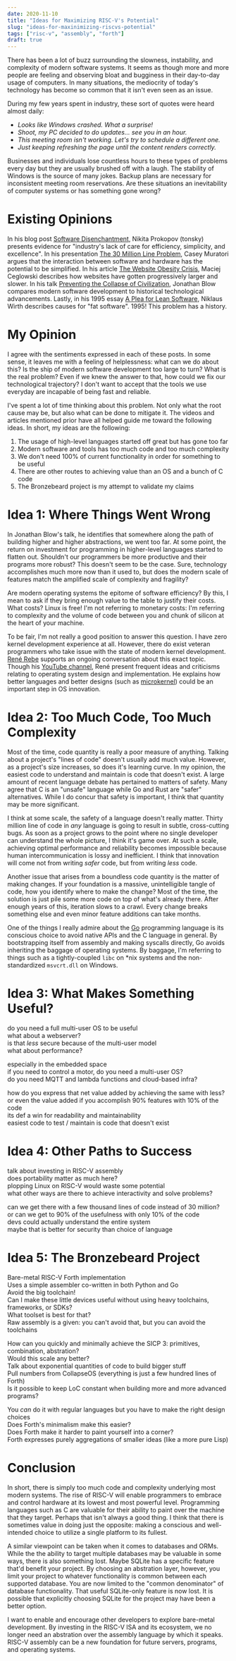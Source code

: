 ```yaml
---
date: 2020-11-10
title: "Ideas for Maximizing RISC-V's Potential"
slug: "ideas-for-maxinimizing-riscvs-potential"
tags: ["risc-v", "assembly", "forth"]
draft: true
---
```

There has been a lot of buzz surrounding the slowness, instability, and complexity of modern software systems.
It seems as though more and more people are feeling and observing bloat and bugginess in their day-to-day usage of computers.
In many situations, the mediocrity of today's technology has become so common that it isn't even seen as an issue.

During my few years spent in industry, these sort of quotes were heard almost daily:

* *Looks like Windows crashed. What a surprise!*
* *Shoot, my PC decided to do updates... see you in an hour.*
* *This meeting room isn't working. Let's try to schedule a different one.*
* *Just keeping refreshing the page until the content renders correctly.*

Businesses and individuals lose countless hours to these types of problems every day but they are usually brushed off with a laugh.
The stability of Windows is the source of many jokes.
Backup plans are necessary for inconsistent meeting room reservations.
Are these situations an inevitability of computer systems or has something gone wrong?

# Existing Opinions
In his blog post [Software Disenchantment](https://tonsky.me/blog/disenchantment/), Nikita Prokopov (tonsky) presents evidence for "industry's lack of care for efficiency, simplicity, and excellence".
In his presentation [The 30 Million Line Problem](https://caseymuratori.com/blog_0031), Casey Muratori argues that the interaction between software and hardware has the potential to be simplified.
In his article [The Website Obesity Crisis](https://idlewords.com/talks/website_obesity.htm), Maciej Ceglowski describes how websites have gotten progressively larger and slower.
In his talk [Preventing the Collapse of Civilization](https://www.youtube.com/watch?v=pW-SOdj4Kkk), Jonathan Blow compares modern software development to historical technological advancements.
Lastly, in his 1995 essay  [A Plea for Lean Software](https://cr.yp.to/bib/1995/wirth.pdf), Niklaus Wirth describes causes for "fat software".
1995!
This problem has a history.

# My Opinion
I agree with the sentiments expressed in each of these posts.
In some sense, it leaves me with a feeling of helplessness: what can we do about this?
Is the ship of modern software development too large to turn?
What is the real problem?
Even if we knew the answer to that, how could we fix our technological trajectory?
I don't want to accept that the tools we use everyday are incapable of being fast and reliable.

I've spent a lot of time thinking about this problem.
Not only what the root cause may be, but also what can be done to mitigate it.
The videos and articles mentioned prior have all helped guide me toward the following ideas.
In short, my ideas are the following:
1. The usage of high-level languages started off great but has gone too far
2. Modern software and tools has too much code and too much complexity
3. We don't need 100% of current functionality in order for something to be useful
4. There are other routes to achieving value than an OS and a bunch of C code
5. The Bronzebeard project is my attempt to validate my claims

# Idea 1: Where Things Went Wrong
In Jonathan Blow's talk, he identifies that somewhere along the path of building higher and higher abstractions, we went too far.
At some point, the return on investment for programming in higher-level languages started to flatten out.
Shouldn't our programmers be more productive and their programs more robust?
This doesn't seem to be the case.
Sure, technology accomplishes much more now than it used to, but does the modern scale of features match the amplified scale of complexity and fragility?

Are modern operating systems the epitome of software efficiency?
By this, I mean to ask if they bring enough value to the table to justify their costs.
What costs? Linux is free!
I'm not referring to monetary costs: I'm referring to complexity and the volume of code between you and chunk of silicon at the heart of your machine.

To be fair, I'm not really a good position to answer this question.
I have zero kernel development experience at all.
However, there do exist veteran programmers who take issue with the state of modern kernel development.
[René Rebe](https://rene.rebe.de/) supports an ongoing conversation about this exact topic.
Though his [YouTube channel](https://www.youtube.com/user/renerebe), René present frequent ideas and criticisms relating to operating system design and implementation.
He explains how better languages and better designs (such as [microkernel](https://en.wikipedia.org/wiki/Microkernel)) could be an important step in OS innovation.

# Idea 2: Too Much Code, Too Much Complexity
Most of the time, code quantity is really a poor measure of anything.
Talking about a project's "lines of code" doesn't usually add much value.
However, as a project's size increases, so does it's learning curve.
In my opinion, the easiest code to understand and maintain is code that doesn't exist.
A large amount of recent language debate has pertained to matters of safety.
Many agree that C is an "unsafe" language while Go and Rust are "safer" alternatives.
While I do concur that safety is important, I think that quantity may be more significant.

I think at some scale, the safety of a language doesn't really matter.
Thirty million line of code in _any_ language is going to result in subtle, cross-cutting bugs.
As soon as a project grows to the point where no single developer can understand the whole picture, I think it's game over.
At such a scale, achieving optimal performance and reliability becomes impossible because human intercommunication is lossy and inefficient.
I think that innovation will come not from writing _safer_ code, but from writing _less_ code.

Another issue that arises from a boundless code quantity is the matter of making changes.
If your foundation is a massive, unintelligible tangle of code, how you identify where to make the change?
Most of the time, the solution is just pile some more code on top of what's already there.
After enough years of this, iteration slows to a crawl.
Every change breaks something else and even minor feature additions can take months.

One of the things I really admire about the [Go]() programming language is its conscious choice to avoid native APIs and the C language in general.
By bootstrapping itself from assembly and making syscalls directly, Go avoids inheriting the baggage of operating systems.
By baggage, I'm referring to things such as a tightly-coupled `libc` on \*nix systems and the non-standardized `msvcrt.dll` on Windows.

# Idea 3: What Makes Something Useful?
do you need a full multi-user OS to be useful  
what about a webserver?  
is that _less_ secure because of the multi-user model  
what about performance?  

especially in the embedded space  
if you need to control a motor, do you need a multi-user OS?  
do you need MQTT and lambda functions and cloud-based infra?  

how do you express that net value added by achieving the same with less?  
or even the value added if you accomplish 90% features with 10% of the code  
its def a win for readability and maintainability  
easiest code to test / maintain is code that doesn't exist  

# Idea 4: Other Paths to Success
talk about investing in RISC-V assembly  
does portability matter as much here?  
plopping Linux on RISC-V would waste some potential  
what other ways are there to achieve interactivity and solve problems?  

can we get there with a few thousand lines of code instead of 30 million?  
or can we get to 90% of the usefulness with only 10% of the code  
devs could actually understand the entire system  
maybe that is better for security than choice of language  

# Idea 5: The Bronzebeard Project
Bare-metal RISC-V Forth implementation  
Uses a simple assembler co-written in both Python and Go  
Avoid the big toolchain!  
Can I make these little devices useful without using heavy toolchains, frameworks, or SDKs?  
What toolset is best for that?  
Raw assembly is a given: you can't avoid that, but you can avoid the toolchains  

How can you quickly and minimally achieve the SICP 3: primitives, combination, abstration?  
Would this scale any better?  
Talk about exponential quantities of code to build bigger stuff  
Pull numbers from CollapseOS (everything is just a few hundred lines of Forth)  
Is it possible to keep LoC constant when building more and more advanced programs?  

You _can_ do it with regular languages but you have to make the right design choices  
Does Forth's minimalism make this easier?  
Does Forth make it harder to paint yourself into a corner?  
Forth expresses purely aggregations of smaller ideas (like a more pure Lisp)  

# Conclusion
In short, there is simply too much code and complexity underlying most modern systems.
The rise of RISC-V will enable programmers to embrace and control hardware at its lowest and most powerful level.
Programming languages such as C are valuable for their ability to paint over the machine that they target.
Perhaps that isn't always a good thing.
I think that there is sometimes value in doing just the opposite: making a conscious and well-intended choice to utilize a single platform to its fullest.

A similar viewpoint can be taken when it comes to databases and ORMs.
While the the ability to target multiple databases may be valuable in some ways, there is also something lost.
Maybe SQLite has a specific feature that'd benefit your project.
By choosing an abstration layer, however, you limit your project to whatever functionality is common between each supported database.
You are now limited to the "common denominator" of database functionality.
That useful SQLite-only feature is now lost.
It is possible that explicitly choosing SQLite for the project may have been a better option.

I want to enable and encourage other developers to explore bare-metal development.
By investing in the RISC-V ISA and its ecosystem, we no longer need an abstration over the assembly language by which it speaks.
RISC-V assembly can be a new foundation for future servers, programs, and operating systems.
